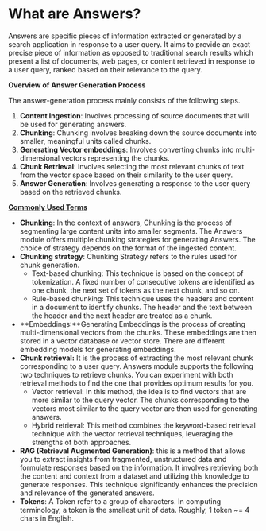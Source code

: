 # What are Answers?

Answers are specific pieces of information extracted or generated by a search application in response to a user query. It aims to provide an exact precise piece of information as opposed to traditional search results which present a list of documents, web pages, or content retrieved in response to a user query, ranked based on their relevance to the query.

**Overview of Answer Generation Process**

The answer-generation process mainly consists of the following steps.

1. **Content Ingestion**: Involves processing of source documents that will be used for generating answers.
2. **Chunking**: Chunking involves breaking down the source documents into smaller, meaningful units called chunks.
3. **Generating Vector embeddings**: Involves converting chunks into multi-dimensional vectors representing the chunks.
4. **Chunk Retrieval**: Involves selecting the most relevant chunks of text from the vector space based on their similarity to the user query.
5. **Answer Generation**: Involves generating a response to the user query based on the retrieved chunks. 

**<span style="text-decoration:underline;">Commonly Used Terms</span>**


* **Chunking**: In the context of answers, Chunking is the process of segmenting large content units into smaller segments. The Answers module offers multiple chunking strategies for generating Answers. The choice of strategy depends on the format of the ingested content. 
* **Chunking strategy**: Chunking Strategy refers to the rules used for chunk generation. 
    * Text-based chunking: This technique is based on the concept of tokenization. A fixed number of consecutive tokens are identified as one chunk, the next set of tokens as the next chunk, and so on.
    * Rule-based chunking: This technique uses the headers and content in a document to identify chunks. The header and the text between the header and the next header are treated as a chunk. 
* **Embeddings:**Generating Embeddings is the process of creating multi-dimensional vectors from the chunks. These embeddings are then stored in a vector database or vector store. There are different embedding models for generating embeddings. 
* **Chunk retrieval:** It is the process of extracting the most relevant chunk corresponding to a user query. Answers module supports the following two techniques to retrieve chunks. You can experiment with both retrieval methods to find the one that provides optimum results for you.
    * Vector retrieval: In this method,  the idea is to find vectors that are more similar to the query vector. The chunks corresponding to the vectors most similar to the query vector are then used for generating answers.
    * Hybrid retrieval: This method combines the keyword-based retrieval technique with the vector retrieval techniques, leveraging the strengths of both approaches. 
* **RAG (Retrieval Augmented Generation)**: this is a method that allows you to extract insights from fragmented, unstructured data and formulate responses based on the information. It involves retrieving both the content and context from a dataset and utilizing this knowledge to generate responses. This technique significantly enhances the precision and relevance of the generated answers.
* **Tokens**: A Token refer to a group of characters. In computing terminology, a token is the smallest unit of data. Roughly, 1 token ~= 4 chars in English.
